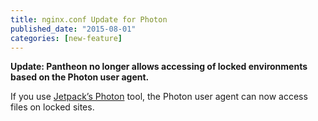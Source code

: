 ```yaml
---
title: nginx.conf Update for Photon
published_date: "2015-08-01"
categories: [new-feature]
---
```


**Update: Pantheon no longer allows accessing of locked environments based on the Photon user agent.**

If you use [Jetpack’s Photon](https://jetpack.com/support/photon/) tool, the Photon user agent can now access files on locked sites.
